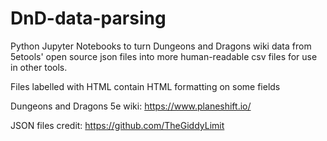 # DnD-data-parsing
Python Jupyter Notebooks to turn Dungeons and Dragons wiki data from 5etools' open source json files into more human-readable csv files for use in other tools.

Files labelled with HTML contain HTML formatting on some fields

Dungeons and Dragons 5e wiki: https://www.planeshift.io/

JSON files credit: https://github.com/TheGiddyLimit
